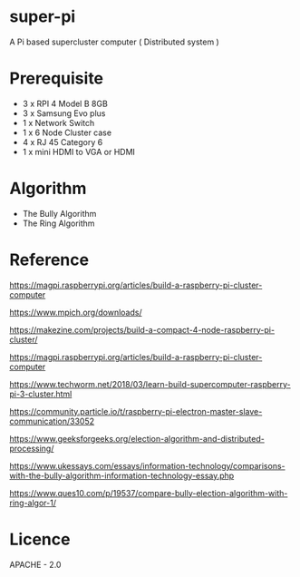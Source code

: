 # super-pi

A Pi based supercluster computer ( Distributed system )

# Prerequisite

- 3 x RPI 4 Model B 8GB
- 3 x Samsung Evo plus
- 1 x Network Switch
- 1 x 6 Node Cluster case
- 4 x RJ 45 Category 6
- 1 x mini HDMI to VGA or HDMI

# Algorithm

- The Bully Algorithm
- The Ring Algorithm

# Reference

https://magpi.raspberrypi.org/articles/build-a-raspberry-pi-cluster-computer

https://www.mpich.org/downloads/

https://makezine.com/projects/build-a-compact-4-node-raspberry-pi-cluster/

https://magpi.raspberrypi.org/articles/build-a-raspberry-pi-cluster-computer

https://www.techworm.net/2018/03/learn-build-supercomputer-raspberry-pi-3-cluster.html

https://community.particle.io/t/raspberry-pi-electron-master-slave-communication/33052

https://www.geeksforgeeks.org/election-algorithm-and-distributed-processing/

https://www.ukessays.com/essays/information-technology/comparisons-with-the-bully-algorithm-information-technology-essay.php

https://www.ques10.com/p/19537/compare-bully-election-algorithm-with-ring-algor-1/

# Licence

APACHE - 2.0

